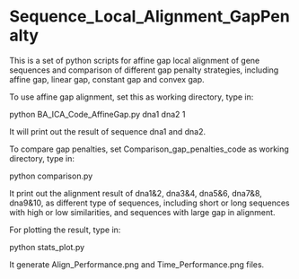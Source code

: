 # Sequence_Local_Alignment_GapPenalty

This is a set of python scripts for affine gap local alignment of gene sequences and comparison of different gap penalty strategies, including affine gap, linear gap, constant gap and convex gap.

To use affine gap alignment, set this as working directory, type in: 

python BA_ICA_Code_AffineGap.py dna1 dna2 1

It will print out the result of sequence dna1 and dna2.
 
To compare gap penalties, set Comparison_gap_penalties_code as working directory, type in:

python comparison.py

It print out the alignment result of dna1&2, dna3&4, dna5&6, dna7&8, dna9&10, as different type of sequences, including short or long sequences with high or low similarities, and sequences with large gap in alignment.

For plotting the result, type in:

python stats_plot.py

It generate Align_Performance.png and Time_Performance.png files.
